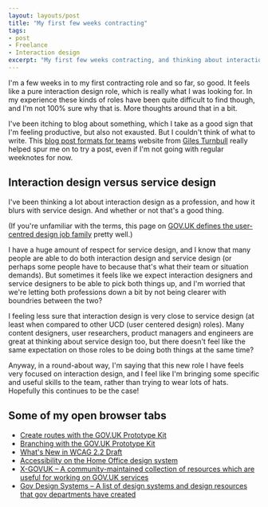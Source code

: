```yaml
---
layout: layouts/post
title: "My first few weeks contracting"
tags:
- post
- Freelance
- Interaction design
excerpt: "My first few weeks contracting, and thinking about interaction design versus service design."
---
```


I'm a few weeks in to my first contracting role and so far, so good. It feels like a pure interaction design role, which is really what I was looking for. In my experience these kinds of roles have been quite difficult to find though, and I'm not 100% sure why that is. More thoughts around that in a bit.

I've been itching to blog about something, which I take as a good sign that I'm feeling productive, but also not exausted. But I couldn't think of what to write. This [blog post formats for teams](https://www.usethehumanvoice.com/formats/) website from [Giles Turnbull](https://gilest.org/) really helped spur me on to try a post, even if I'm not going with regular weeknotes for now.

## Interaction design versus service design

I've been thinking a lot about interaction design as a profession, and how it blurs with service design. And whether or not that's a good thing.

(If you're unfamiliar with the terms, this page on [GOV.UK defines the user-centred design job family](https://www.gov.uk/government/collections/digital-data-and-technology-profession-capability-framework#user-centred-design-job-family) pretty well.)

I have a huge amount of respect for service design, and I know that many people are able to do both interaction design and service design (or perhaps some people have to because that's what their team or situation demands). But sometimes it feels like we expect interaction designers and service designers to be able to pick both things up, and I'm worried that we're letting both professions down a bit by not being clearer with boundries between the two?

I feeling less sure that interaction design is very close to service design (at least when compared to other UCD (user centered design) roles). Many content designers, user researchers, product managers and engineers are great at thinking about service design too, but there doesn't feel like the same expectation on those roles to be doing both things at the same time?

Anyway, in a round-about way, I'm saying that this new role I have feels very focused on interaction design, and I feel like I'm bringing some specific and useful skills to the team, rather than trying to wear lots of hats. Hopefully this continues to be the case!

## Some of my open browser tabs

- [Create routes with the GOV.UK Prototype Kit](https://prototype-kit.service.gov.uk/docs/create-routes)
- [Branching with the GOV.UK Prototype Kit](https://prototype-kit.service.gov.uk/docs/branching-journeys)
- [What's New in WCAG 2.2 Draft](https://www.w3.org/WAI/standards-guidelines/wcag/new-in-22/)
- [Accessibility on the Home Office design system](https://design.homeoffice.gov.uk/accessibility)
- [X-GOVUK – A community-maintained collection of resources which are useful for working on GOV.UK services](https://x-govuk.github.io/)
- [Gov Design Systems – A list of design systems and design resources that gov departments have created](https://github.com/ctdesign/gov-design-systems-list)

